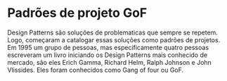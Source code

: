# Padrões de projeto GoF
Design Patterns são soluções de problematicas que sempre se repetem. Logo, começaram a catalogar essas soluções como padrões de projetos.
Em 1995 um grupo de pessoas, mas especificamente quatro pessoas escreveram um livro iniciando os Design Patterns mais conhecido de mercado, 
são eles Erich Gamma, Richard Helm, Ralph Johnson e John Vlissides. Eles foram conhecidos como Gang of four ou GoF.
